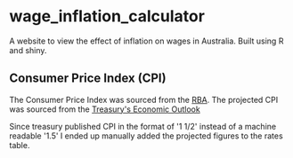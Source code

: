 # wage_inflation_calculator
A website to view the effect of inflation on wages in Australia. Built using R and shiny.

## Consumer Price Index (CPI)
The Consumer Price Index was sourced from the [RBA](http://www.rba.gov.au/inflation/measures-cpi.html). The projected CPI was sourced from the [Treasury's Economic Outlook](http://www.treasury.gov.au/PublicationsAndMedia/Publications/2016/PEFO-2016/HTML/Economic-outlook)

Since treasury published CPI in the format of '1 1/2' instead of a machine readable '1.5' I ended up 
manually added the projected figures to the rates table.